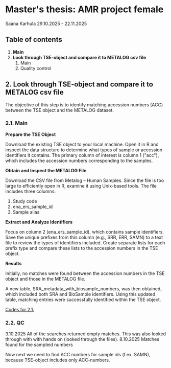 # Master's thesis: AMR project female

Saana Karhula 29.10.2025 - 22.11.2025

## Table of contents

1.  **Main**
2.  **Look through TSE-object and compare it to METALOG csv file**
    1.  Main
    2.  Quality control


## 2. Look through TSE-object and compare it to METALOG csv file

The objective of this step is to identify matching accession numbers (ACC) between the TSE object and the METALOG dataset.

### 2.1. Main

**Prepare the TSE Object**

Download the existing TSE object to your local machine. Open it in R and inspect the data structure to determine what types of sample or accession identifiers it contains.
The primary column of interest is column 1 ("acc"), which includes the accession numbers corresponding to the samples.

**Obtain and Inspect the METALOG File**

Download the CSV file from Metalog – Human Samples. Since the file is too large to efficiently open in R, examine it using Unix-based tools.
The file includes three columns:
1. Study code
2. ena_ers_sample_id
3. Sample alias

**Extract and Analyze Identifiers**

Focus on column 2 (ena_ers_sample_id), which contains sample identifiers. Save the unique prefixes from this column (e.g., SRR, ERR, SAMN) to a text file to review the types of identifiers included. Create separate lists for each prefix type and compare these lists to the accession numbers in the TSE object.

**Results**

Initially, no matches were found between the accession numbers in the TSE object and those in the METALOG file.

A new table, SRA_metadata_with_biosample_numbers, was then obtained, which included both SRA and BioSample identifiers. Using this updated table, matching entries were successfully identified within the TSE object.


[Codes for 2.1.](https://github.com/Karhusa/F_AMR_project/blob/main/00_Human_sample_list.csv_lookthrough.md)

### 2.2. QC

3.10.2025 All of the searches returned empty matches. This was also looked through with with hands on (looked through the files).
8.10.2025 Matches found for the sampleid numbers

Now next we need to find ACC numbers for sample ids (f.ex. SAMN), because TSE-object includes only ACC-numbers.




